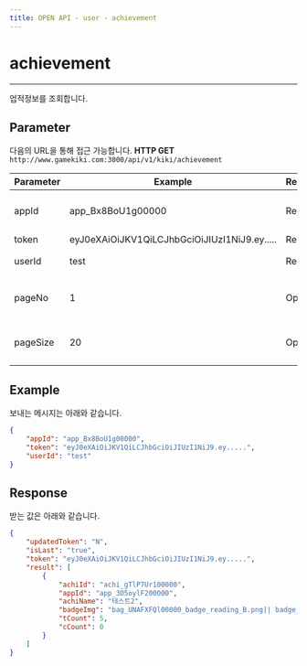 ```yaml
---
title: OPEN API - user - achievement
---
```


# achievement
---

업적정보를 조회합니다.

## **Parameter**

다음의 URL을 통해 접근 가능합니다. 
**HTTP GET** `http://www.gamekiki.com:3000/api/v1/kiki/achievement`

Parameter | Example | Required | Description
---|---|---|---
appId | app_Bx8BoU1g00000 | Required | Application ID (CMS에서 확인 가능)
token | eyJ0eXAiOiJKV1QiLCJhbGciOiJIUzI1NiJ9.ey..... | Required | login token
userId | test | Required | 로그인 User ID
pageNo | 1 | Optional | 조회 페이지 정보. 페이지당 20건 조회
pageSize | 20 | Optional | 한페이지에 조회할 리스트 갯수

## **Example**

보내는 메시지는 아래와 같습니다.

```json
{
    "appId": "app_Bx8BoU1g00000",
    "token": "eyJ0eXAiOiJKV1QiLCJhbGciOiJIUzI1NiJ9.ey.....",
    "userId": "test"
}
```

## **Response**

받는 값은 아래와 같습니다.

```json
{
    "updatedToken": "N",
    "isLast": "true",
    "token": "eyJ0eXAiOiJKV1QiLCJhbGciOiJIUzI1NiJ9.ey.....",
    "result": [
        {
            "achiId": "achi_gTlP7Ur100000",
            "appId": "app_3O5oylF200000",
            "achiName": "테스트2",
            "badgeImg": "bag_UNAFXFQl00000_badge_reading_B.png|| badge_reading_B.png",
            "tCount": 5,
            "cCount": 0
        }
    ]
}
```
